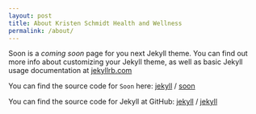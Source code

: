 ```yaml
---
layout: post
title: About Kristen Schmidt Health and Wellness
permalink: /about/
---
```


Soon is a *coming soon* page for you next Jekyll theme. You can find out more info about customizing your Jekyll theme, as well as basic Jekyll usage documentation at [jekyllrb.com](https://jekyllrb.com/)

You can find the source code for `Soon` here:
[jekyll][jekyll-organization] /
[soon](https://github.com/YJPL/soon)

You can find the source code for Jekyll at GitHub:
[jekyll][jekyll-organization] /
[jekyll](https://github.com/jekyll/jekyll)


[jekyll-organization]: https://github.com/jekyll
